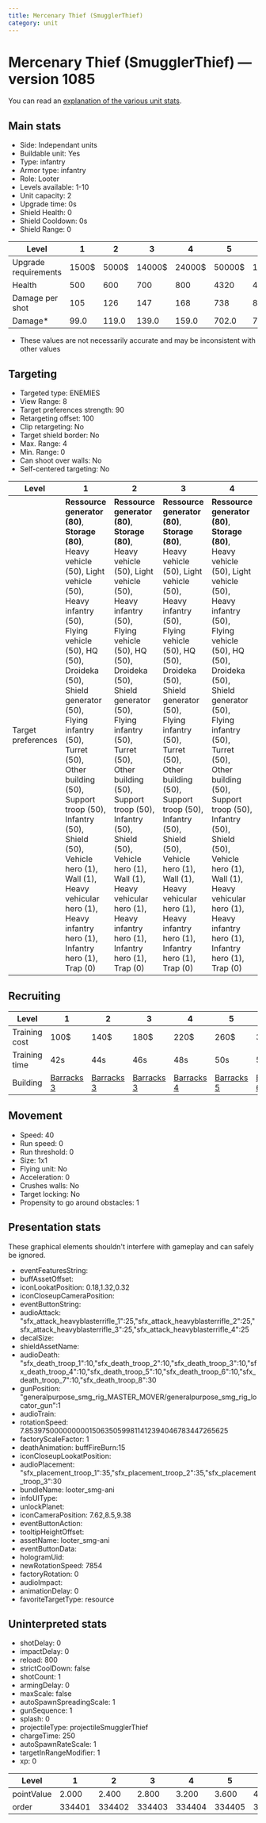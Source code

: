 ```yaml
---
title: Mercenary Thief (SmugglerThief)
category: unit
---
```


# Mercenary Thief (SmugglerThief) — version 1085

You can read an [explanation  of the various unit stats](unitexplained.md).

## Main stats

  * Side: Independant units
  * Buildable unit: Yes
  * Type: infantry
  * Armor type: infantry
  * Role: Looter
  * Levels available: 1-10
  * Unit capacity: 2
  * Upgrade time: 0s
  * Shield Health: 0
  * Shield Cooldown: 0s
  * Shield Range: 0

|Level               |1    |2    |3     |4     |5     |6      |7      |8      |9       |10      |
|--------------------|-----|-----|------|------|------|-------|-------|-------|--------|--------|
|Upgrade requirements|1500$|5000$|14000$|24000$|50000$|100000$|200000$|750000$|2000000$|4000000$|
|Health              |500  |600  |700   |800   |4320  |4800   |5280   |5760   |6240    |7200    |
|Damage per shot     |105  |126  |147   |168   |738   |819    |901    |983    |1065    |1229    |
|Damage*             |99.0 |119.0|139.0 |159.0 |702.0 |779.0  |858.0  |936.0  |1014.0  |1170.0  |

* These values are not necessarily accurate and may be inconsistent with other values

## Targeting

  * Targeted type: ENEMIES
  * View Range: 8
  * Target preferences strength: 90
  * Retargeting offset: 100
  * Clip retargeting: No
  * Target shield border: No
  * Max. Range: 4
  * Min. Range: 0
  * Can shoot over walls: No
  * Self-centered targeting: No

|Level             |1                                                                                                                                                                                                                                                                                                                                                                                                  |2                                                                                                                                                                                                                                                                                                                                                                                                  |3                                                                                                                                                                                                                                                                                                                                                                                                  |4                                                                                                                                                                                                                                                                                                                                                                                                  |5                                                                                                                                                                                                                                                                                                                                                                                                      |6                                                                                                                                                                                                                                                                                                                                                                                                      |7                                                                                                                                                                                                                                                                                                                                                                                                      |8                                                                                                                                                                                                                                                                                                                                                                                                      |9                                                                                                                                                                                                                                                                                                                                                                                                      |10                                                                                                                                                                                                                                                                                                                                                                                                     |
|------------------|---------------------------------------------------------------------------------------------------------------------------------------------------------------------------------------------------------------------------------------------------------------------------------------------------------------------------------------------------------------------------------------------------|---------------------------------------------------------------------------------------------------------------------------------------------------------------------------------------------------------------------------------------------------------------------------------------------------------------------------------------------------------------------------------------------------|---------------------------------------------------------------------------------------------------------------------------------------------------------------------------------------------------------------------------------------------------------------------------------------------------------------------------------------------------------------------------------------------------|---------------------------------------------------------------------------------------------------------------------------------------------------------------------------------------------------------------------------------------------------------------------------------------------------------------------------------------------------------------------------------------------------|-------------------------------------------------------------------------------------------------------------------------------------------------------------------------------------------------------------------------------------------------------------------------------------------------------------------------------------------------------------------------------------------------------|-------------------------------------------------------------------------------------------------------------------------------------------------------------------------------------------------------------------------------------------------------------------------------------------------------------------------------------------------------------------------------------------------------|-------------------------------------------------------------------------------------------------------------------------------------------------------------------------------------------------------------------------------------------------------------------------------------------------------------------------------------------------------------------------------------------------------|-------------------------------------------------------------------------------------------------------------------------------------------------------------------------------------------------------------------------------------------------------------------------------------------------------------------------------------------------------------------------------------------------------|-------------------------------------------------------------------------------------------------------------------------------------------------------------------------------------------------------------------------------------------------------------------------------------------------------------------------------------------------------------------------------------------------------|-------------------------------------------------------------------------------------------------------------------------------------------------------------------------------------------------------------------------------------------------------------------------------------------------------------------------------------------------------------------------------------------------------|
|Target preferences|**Ressource generator (80)**, **Storage (80)**, Heavy vehicle (50), Light vehicle (50), Heavy infantry (50), Flying vehicle (50), HQ (50), Droideka (50), Shield generator (50), Flying infantry (50), Turret (50), Other building (50), Support troop (50), Infantry (50), Shield (50), Vehicle hero (1), Wall (1), Heavy vehicular hero (1), Heavy infantry hero (1), Infantry hero (1), Trap (0)|**Ressource generator (80)**, **Storage (80)**, Heavy vehicle (50), Light vehicle (50), Heavy infantry (50), Flying vehicle (50), HQ (50), Droideka (50), Shield generator (50), Flying infantry (50), Turret (50), Other building (50), Support troop (50), Infantry (50), Shield (50), Vehicle hero (1), Wall (1), Heavy vehicular hero (1), Heavy infantry hero (1), Infantry hero (1), Trap (0)|**Ressource generator (80)**, **Storage (80)**, Heavy vehicle (50), Light vehicle (50), Heavy infantry (50), Flying vehicle (50), HQ (50), Droideka (50), Shield generator (50), Flying infantry (50), Turret (50), Other building (50), Support troop (50), Infantry (50), Shield (50), Vehicle hero (1), Wall (1), Heavy vehicular hero (1), Heavy infantry hero (1), Infantry hero (1), Trap (0)|**Ressource generator (80)**, **Storage (80)**, Heavy vehicle (50), Light vehicle (50), Heavy infantry (50), Flying vehicle (50), HQ (50), Droideka (50), Shield generator (50), Flying infantry (50), Turret (50), Other building (50), Support troop (50), Infantry (50), Shield (50), Vehicle hero (1), Wall (1), Heavy vehicular hero (1), Heavy infantry hero (1), Infantry hero (1), Trap (0)|**Ressource generator (80)**, **Storage (80)**, Heavy vehicle (50), Light vehicle (50), Vehicle hero (50), Heavy infantry (50), Flying vehicle (50), HQ (50), Droideka (50), Shield generator (50), Flying infantry (50), Turret (50), Other building (50), Support troop (50), Infantry (50), Shield (50), Heavy vehicular hero (50), Heavy infantry hero (50), Infantry hero (50), Wall (1), Trap (0)|**Ressource generator (80)**, **Storage (80)**, Heavy vehicle (50), Light vehicle (50), Vehicle hero (50), Heavy infantry (50), Flying vehicle (50), HQ (50), Droideka (50), Shield generator (50), Flying infantry (50), Turret (50), Other building (50), Support troop (50), Infantry (50), Shield (50), Heavy vehicular hero (50), Heavy infantry hero (50), Infantry hero (50), Wall (1), Trap (0)|**Ressource generator (80)**, **Storage (80)**, Heavy vehicle (50), Light vehicle (50), Vehicle hero (50), Heavy infantry (50), Flying vehicle (50), HQ (50), Droideka (50), Shield generator (50), Flying infantry (50), Turret (50), Other building (50), Support troop (50), Infantry (50), Shield (50), Heavy vehicular hero (50), Heavy infantry hero (50), Infantry hero (50), Wall (1), Trap (0)|**Ressource generator (80)**, **Storage (80)**, Heavy vehicle (50), Light vehicle (50), Vehicle hero (50), Heavy infantry (50), Flying vehicle (50), HQ (50), Droideka (50), Shield generator (50), Flying infantry (50), Turret (50), Other building (50), Support troop (50), Infantry (50), Shield (50), Heavy vehicular hero (50), Heavy infantry hero (50), Infantry hero (50), Wall (1), Trap (0)|**Ressource generator (80)**, **Storage (80)**, Heavy vehicle (50), Light vehicle (50), Vehicle hero (50), Heavy infantry (50), Flying vehicle (50), HQ (50), Droideka (50), Shield generator (50), Flying infantry (50), Turret (50), Other building (50), Support troop (50), Infantry (50), Shield (50), Heavy vehicular hero (50), Heavy infantry hero (50), Infantry hero (50), Wall (1), Trap (0)|**Ressource generator (80)**, **Storage (80)**, Heavy vehicle (50), Light vehicle (50), Vehicle hero (50), Heavy infantry (50), Flying vehicle (50), HQ (50), Droideka (50), Shield generator (50), Flying infantry (50), Turret (50), Other building (50), Support troop (50), Infantry (50), Shield (50), Heavy vehicular hero (50), Heavy infantry hero (50), Infantry hero (50), Wall (1), Trap (0)|

## Recruiting

|Level        |1                                  |2                                  |3                                  |4                                  |5                                  |6                                  |7                                  |8                                  |9                                  |10                                  |
|-------------|-----------------------------------|-----------------------------------|-----------------------------------|-----------------------------------|-----------------------------------|-----------------------------------|-----------------------------------|-----------------------------------|-----------------------------------|------------------------------------|
|Training cost|100$                               |140$                               |180$                               |220$                               |260$                               |300$                               |340$                               |380$                               |420$                               |460$                                |
|Training time|42s                                |44s                                |46s                                |48s                                |50s                                |52s                                |54s                                |56s                                |58s                                |1m                                  |
|Building     |[Barracks 3](smugglerBarracks.html)|[Barracks 3](smugglerBarracks.html)|[Barracks 3](smugglerBarracks.html)|[Barracks 4](smugglerBarracks.html)|[Barracks 5](smugglerBarracks.html)|[Barracks 6](smugglerBarracks.html)|[Barracks 7](smugglerBarracks.html)|[Barracks 8](smugglerBarracks.html)|[Barracks 9](smugglerBarracks.html)|[Barracks 10](smugglerBarracks.html)|

## Movement

  * Speed: 40
  * Run speed: 0
  * Run threshold: 0
  * Size: 1x1
  * Flying unit: No
  * Acceleration: 0
  * Crushes walls: No
  * Target locking: No
  * Propensity to go around obstacles: 1

## Presentation stats

These graphical elements shouldn't interfere with gameplay and can safely be ignored.

  * eventFeaturesString: 
  * buffAssetOffset: 
  * iconLookatPosition: 0.18,1.32,0.32
  * iconCloseupCameraPosition: 
  * eventButtonString: 
  * audioAttack: "sfx_attack_heavyblasterrifle_1":25,"sfx_attack_heavyblasterrifle_2":25,"sfx_attack_heavyblasterrifle_3":25,"sfx_attack_heavyblasterrifle_4":25
  * decalSize: 
  * shieldAssetName: 
  * audioDeath: "sfx_death_troop_1":10,"sfx_death_troop_2":10,"sfx_death_troop_3":10,"sfx_death_troop_4":10,"sfx_death_troop_5":10,"sfx_death_troop_6":10,"sfx_death_troop_7":10,"sfx_death_troop_8":30
  * gunPosition: "generalpurpose_smg_rig_MASTER_MOVER/generalpurpose_smg_rig_locator_gun":1
  * audioTrain: 
  * rotationSpeed: 7.8539750000000001506350599811412394046783447265625
  * factoryScaleFactor: 1
  * deathAnimation: buffFireBurn:15
  * iconCloseupLookatPosition: 
  * audioPlacement: "sfx_placement_troop_1":35,"sfx_placement_troop_2":35,"sfx_placement_troop_3":30
  * bundleName: looter_smg-ani
  * infoUIType: 
  * unlockPlanet: 
  * iconCameraPosition: 7.62,8.5,9.38
  * eventButtonAction: 
  * tooltipHeightOffset: 
  * assetName: looter_smg-ani
  * eventButtonData: 
  * hologramUid: 
  * newRotationSpeed: 7854
  * factoryRotation: 0
  * audioImpact: 
  * animationDelay: 0
  * favoriteTargetType: resource

## Uninterpreted stats

  * shotDelay: 0
  * impactDelay: 0
  * reload: 800
  * strictCoolDown: false
  * shotCount: 1
  * armingDelay: 0
  * maxScale: false
  * autoSpawnSpreadingScale: 1
  * gunSequence: 1
  * splash: 0
  * projectileType: projectileSmugglerThief
  * chargeTime: 250
  * autoSpawnRateScale: 1
  * targetInRangeModifier: 1
  * xp: 0

|Level     |1     |2     |3     |4     |5     |6     |7     |8     |9     |10    |
|----------|------|------|------|------|------|------|------|------|------|------|
|pointValue|2.000 |2.400 |2.800 |3.200 |3.600 |4.000 |4.400 |4.800 |5.200 |6.000 |
|order     |334401|334402|334403|334404|334405|334406|334407|334408|334409|334410|

